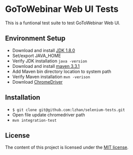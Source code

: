 GoToWebinar Web UI Tests
======================

This is a funtional test suite to test GoToWebinar Web UI.


## Environment Setup

* Download and install [JDK 1.8.0](http://www.oracle.com/technetwork/java/javase/downloads/jdk8-downloads-2133151.html)
* Set/export JAVA_HOME
* Verify JDK installation `java -version`
* Download and install [maven 3.3.1](https://maven.apache.org/download.cgi)
* Add Maven bin directory location to system path
* Verify Maven installation `mvn -verison`
* Download [ChromeDriver](http://chromedriver.storage.googleapis.com/index.html?path=2.15/)

## Installation

* `$ git clone git@github.com:lzhan/selenium-tests.git`
* Open file update chromedriver path
* `mvn integration-test`

## License

The content of this project is licensed under the [MIT license](http://opensource.org/licenses/mit-license.php).


